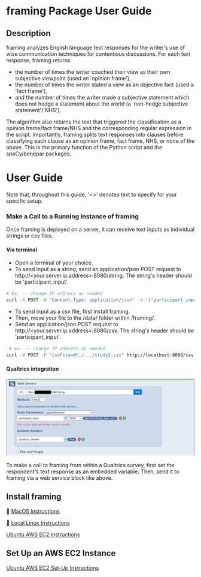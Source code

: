 # framing Package User Guide
## Description
framing analyzes English language text responses for the writer's use of wise communication techniques for contentious discussions.
For each text response, framing returns 

 - the number of times the writer couched their view as their own subjective viewpoint (used an 'opinion frame'),
 - the number of times the writer stated a view as an objective fact (used a 'fact frame'),
 - and the number of times the writer made a subjective statement which does not hedge a statement about the world (a 'non-hedge subjective statement'/'NHS').

The algorithm also returns the text that triggered the classification as a opinion frame/fact frame/NHS and the corresponding regular expression in the script.
Importantly, framing splits text responses into clauses before classifying each clause as an opinion frame, fact frame, NHS, or none of the above. This is the primary function of the Python script and the spaCy/benepar packages.

# User Guide
Note that, throughout this guide, '<>' denotes text to specify for your specific setup.
### Make a Call to a Running Instance of framing 
Once framing is deployed on a server, it can receive text inputs as individual strings or csv files.
#### Via terminal
 - Open a terminal of your choice.
 - To send input as a string, send an application/json POST request to  http://<your.server.ip.address>:8080/string. The string's header should be 'participant_input'.

 ```bash
 # Ex. -- change IP address as needed
 curl -X POST -H "Content-Type: application/json" -d '{"participant_input":"I think this is test 1. This is test 2. I support adding an NHS test."}' http://localhost:8080/string
```

 - To send input as a csv file, first install framing.
 - Then, move your file to the /data/ folder within /framing/.
 - Send an application/json POST request to  http://<your.server.ip.address>:8080/csv. The string's header should be 'participant_input'.
 
```bash
 # Ex. -- change IP address as needed
curl -X POST -F "csvFile=@C:/.../study2.csv" http://localhost:8080/csv
```

#### Qualtrics integration
![Qualtrics Integration](./readme_files/qualtrics_integration.png)

 To make a call to framing from within a Qualtrics survey, first set the respondent's text response as an embedded variable. Then, send it to framing via a web service block like above.

## Install framing
🍏 [MacOS Instructions](https://github.com/iandavis1937/framing/tree/main/readme_files/install_mac.md)

🐧 [Local Linux Instructions](https://github.com/iandavis1937/framing/tree/main/readme_files/install_local_ubuntu.md)

   [Ubuntu AWS EC2 Instructions](https://github.com/iandavis1937/framing/tree/main/readme_files/install_ec2_ubuntu.md)

## Set Up an AWS EC2 Instance
[Ubuntu AWS EC2 Set-Up Instructions](https://github.com/iandavis1937/framing/tree/main/readme_files/aws.md)
